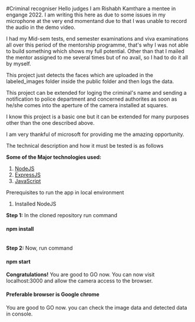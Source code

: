 #Criminal recogniser
Hello judges I am Rishabh Kamthare a mentee in engange 2022. 
I am writing this here as due to some issues in my microphone at the very end momentand due to that I was unable to record the audio in the demo video.

I had my Mid-sem tests, end semester examinations and viva examinations all over this period of the mentorship programme, that's why I was not able to build something which shows my full potential. Other than that I mailed the mentor assigned to me several times but of no avail, so I had to do it all by myself.

This project just detects the faces which are uploaded in the labeled_images folder inside the public folder and then logs the data.

This project can be extended for loging the criminal's name and sending a notification to police department and concerned authorites as soon as he/she comes into the aperture of the camera installed at squares.

I know this project is a basic one but it can be extended for many purposes other than the one described above.

I am very thankful of microsoft for providing me the amazing opportunity.

The technical description and how it must be tested is as follows

<b>Some of the Major technologies used:</b>
1. <a href="https://nodejs.org/" target="_blank">NodeJS</a>
2. <a href="https://expressjs.com/" target="_blank">ExpressJS</a>
3. <a href="https://javascript.info/" target="_blank">JavaScript</a>

Prerequisites to run the app in local environment
1. Installed NodeJS


<b>Step 1:</b>
In the cloned repository run command <h4> npm install</h4>
<br>
<b>Step 2:</b>
Now, run command <h4> npm start</h4>
<b>Congratulations!</b> You are good to GO now.
You can now visit localhost:3000 and allow the camera access to the browser. <h4>Preferable browser is Google chrome</h4>
You are good to GO now. you can check the image data and detected data in console.




